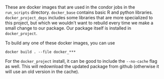 
These are docker images that are used in the condor jobs in the `run_scripts`
directory. `docker_base` contains basic R and python libraries.
`docker_project_deps` includes some libraries that are more specialized to this
project, but which we wouldn't want to rebuild every time we make a small change
to our package. Our package itself is installed in `docker_project`.

To build any one of these docker images, you can use

```
docker build . --file docker_***
```

For the `docker_project` install, it can be good to include the `--no-cache`
flag as well. This will redownload the updated package from github (otherwise it
will use an old version in the cache).
